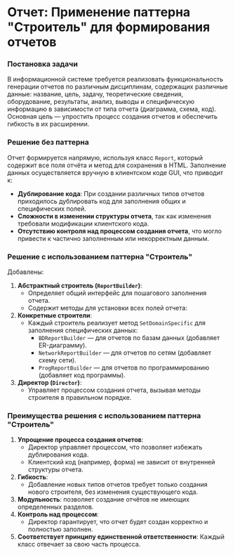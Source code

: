 # Отчет: Применение паттерна "Строитель" для формирования отчетов
### Постановка задачи
В информационной системе требуется реализовать функциональность генерации отчетов по различным дисциплинам, содержащих различные данные: название, цель, задачу, теоретические сведения, оборудование, результаты, анализ, выводы и специфическую информацию в зависимости от типа отчета (диаграмма, схема, код).
Основная цель — упростить процесс создания отчетов и обеспечить гибкость в их расширении.
### Решение без паттерна
Отчет формируется напрямую, используя класс `Report`, который содержит все поля отчёта и метод для сохранения в HTML. Заполнение данных осуществляется вручную в клиентском коде GUI, что приводит к:
- **Дублирование кода**: При создании различных типов отчетов приходилось дублировать код для заполнения общих и специфических полей.
- **Сложности в изменении структуры отчета**, так как изменения требовали модификации клиентского кода.
- **Отсутствию контроля над процессом создания отчета**, что могло привести к частично заполненным или некорректным данным.
### Решение с использованием паттерна "Строитель"
Добавлены:
1. **Абстрактный строитель (`ReportBuilder`)**:
	- Определяет общий интерфейс для пошагового заполнения отчета.
	- Содержит методы для установки всех полей отчета:
2. **Конкретные строители**:
	- Каждый строитель реализует метод `SetDomainSpecific` для заполнения специфических данных:
	    - `BDReportBuilder` — для отчетов по базам данных (добавляет ER-диаграмму).
	    - `NetworkReportBuilder` — для отчетов по сетям (добавляет схему сети).
	    - `ProgReportBuilder` — для отчетов по программированию (добавляет код программы).
3. **Директор (`Director`)**:
	- Управляет процессом создания отчета, вызывая методы строителя в правильном порядке.
### Преимущества решения с использованием паттерна "Строитель"
1. **Упрощение процесса создания отчетов**:
    - Директор управляет процессом, что позволяет избежать дублирования кода.
    - Клиентский код (например, форма) не зависит от внутренней структуры отчета.
2. **Гибкость**:
	- Добавление новых типов отчетов требует только создания нового строителя, без изменения существующего кода.
1. **Модульность**: позволяет создание отчётов не имеющих определенных разделов.
3. **Контроль над процессом**:
    - Директор гарантирует, что отчет будет создан корректно и полностью заполнен.
4. **Соответствует принципу единственной ответственности**: Каждый класс отвечает за свою часть процесса.